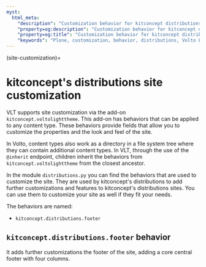 ```yaml
---
myst:
  html_meta:
    "description": "Customization behavior for kitconcept distributions in Volto Light Theme"
    "property=og:description": "Customization behavior for kitconcept distributions in Volto Light Theme"
    "property=og:title": "Customization behavior for kitconcept distributions in Volto Light Theme"
    "keywords": "Plone, customization, behavior, distributions, Volto Light Theme"
---
```


(site-customization)=

# kitconcept's distributions site customization

VLT supports site customization via the add-on `kitconcept.voltolighttheme`.
This add-on has behaviors that can be applied to any content type.
These behaviors provide fields that allow you to customize the properties and the look and feel of the site.

In Volto, content types also work as a directory in a file system tree where they can contain additional content types.
In VLT, through the use of the `@inherit` endpoint, children inherit the behaviors from `kitconcept.voltolighttheme` from the closest ancestor.

In the module `distributions.py` you can find the behaviors that are used to customize the site.
They are used by kitconcept's distributions to add further customizations and features to kitconcept's distributions sites.
You can use them to customize your site as well if they fit your needs.

The behaviors are named:
-   `kitconcept.distributions.footer`

## `kitconcept.distributions.footer` behavior

It adds further customizations the footer of the site, adding a core central footer with four columns.
